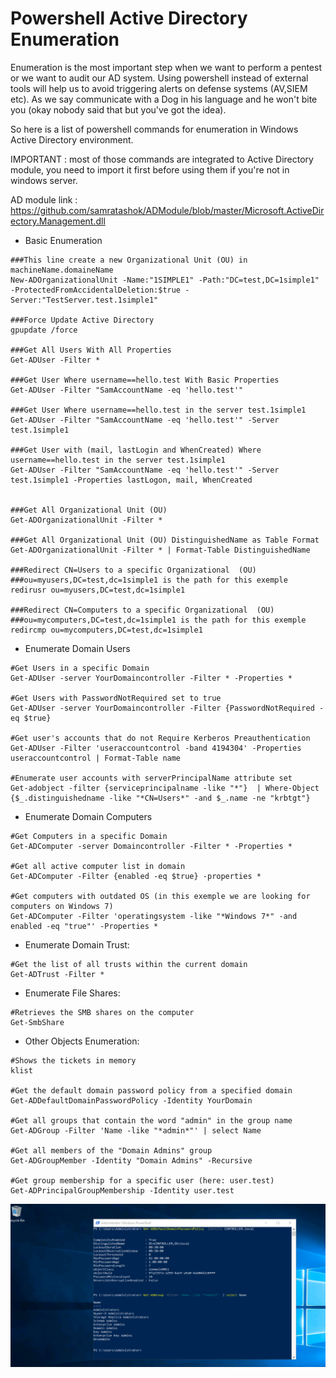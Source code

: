 # Powershell Active Directory Enumeration
Enumeration is the most important step when we want to perform a pentest or we want to audit our AD system.
Using powershell instead of external tools will help us to avoid triggering alerts on defense systems (AV,SIEM etc). As we say communicate with a Dog in his language and he won't bite you (okay nobody said that but you've got the idea).

So here is a list of powershell commands for enumeration in Windows Active Directory environment. 

IMPORTANT : most of those commands are integrated to Active Directory module, you need to import it first before using them if you're not in windows server.

AD module link : https://github.com/samratashok/ADModule/blob/master/Microsoft.ActiveDirectory.Management.dll

- Basic Enumeration
```text
###This line create a new Organizational Unit (OU) in machineName.domaineName
New-ADOrganizationalUnit -Name:"1SIMPLE1" -Path:"DC=test,DC=1simple1" -ProtectedFromAccidentalDeletion:$true -Server:"TestServer.test.1simple1"

###Force Update Active Directory
gpupdate /force

###Get All Users With All Properties
Get-ADUser -Filter *

###Get User Where username==hello.test With Basic Properties
Get-ADUser -Filter "SamAccountName -eq 'hello.test'"

###Get User Where username==hello.test in the server test.1simple1
Get-ADUser -Filter "SamAccountName -eq 'hello.test'" -Server test.1simple1

###Get User with (mail, lastLogin and WhenCreated) Where username==hello.test in the server test.1simple1
Get-ADUser -Filter "SamAccountName -eq 'hello.test'" -Server test.1simple1 -Properties lastLogon, mail, WhenCreated


###Get All Organizational Unit (OU)
Get-ADOrganizationalUnit -Filter *

###Get All Organizational Unit (OU) DistinguishedName as Table Format
Get-ADOrganizationalUnit -Filter * | Format-Table DistinguishedName

###Redirect CN=Users to a specific Organizational  (OU)
###ou=myusers,DC=test,dc=1simple1 is the path for this exemple
redirusr ou=myusers,DC=test,dc=1simple1

###Redirect CN=Computers to a specific Organizational  (OU)
###ou=mycomputers,DC=test,dc=1simple1 is the path for this exemple
redircmp ou=mycomputers,DC=test,dc=1simple1
```

- Enumerate Domain Users
```text
#Get Users in a specific Domain 
Get-ADUser -server YourDomaincontroller -Filter * -Properties *

#Get Users with PasswordNotRequired set to true
Get-ADUser -server YourDomaincontroller -Filter {PasswordNotRequired -eq $true}

#Get user's accounts that do not Require Kerberos Preauthentication 
Get-ADUser -Filter 'useraccountcontrol -band 4194304' -Properties useraccountcontrol | Format-Table name

#Enumerate user accounts with serverPrincipalName attribute set
Get-adobject -filter {serviceprincipalname -like "*"}  | Where-Object {$_.distinguishedname -like "*CN=Users*" -and $_.name -ne "krbtgt"}
```

- Enumerate Domain Computers
```text
#Get Computers in a specific Domain 
Get-ADComputer -server Domaincontroller -Filter * -Properties *

#Get all active computer list in domain
Get-ADComputer -Filter {enabled -eq $true} -properties *

#Get computers with outdated OS (in this exemple we are looking for computers on Windows 7)
Get-ADComputer -Filter 'operatingsystem -like "*Windows 7*" -and enabled -eq "true"' -Properties *
```
- Enumerate Domain Trust:
```text
#Get the list of all trusts within the current domain
Get-ADTrust -Filter *
```
- Enumerate File Shares:
```text
#Retrieves the SMB shares on the computer
Get-SmbShare
```
- Other Objects Enumeration:
```text
#Shows the tickets in memory
klist

#Get the default domain password policy from a specified domain
Get-ADDefaultDomainPasswordPolicy -Identity YourDomain

#Get all groups that contain the word "admin" in the group name
Get-ADGroup -Filter 'Name -like "*admin*"' | select Name    

#Get all members of the "Domain Admins" group
Get-ADGroupMember -Identity "Domain Admins" -Recursive

#Get group membership for a specific user (here: user.test)
Get-ADPrincipalGroupMembership -Identity user.test
```

![My Image](commands.png)

